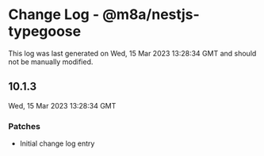 # Change Log - @m8a/nestjs-typegoose

This log was last generated on Wed, 15 Mar 2023 13:28:34 GMT and should not be manually modified.

## 10.1.3
Wed, 15 Mar 2023 13:28:34 GMT

### Patches

- Initial change log entry


